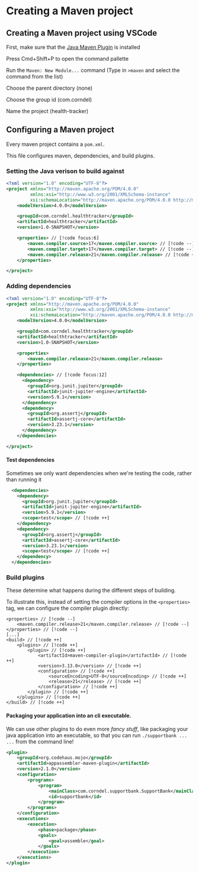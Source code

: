 # Creating a Maven project

## Creating a Maven project using VSCode

First, make sure that the [Java Maven Plugin](https://marketplace.visualstudio.com/items?itemName=vscjava.vscode-maven) is installed

Press Cmd+Shift+P to open the command pallette

Run the `Maven: New Module...` command (Type in `>maven` and select the command from the list)

Choose the parent directory (none)

Choose the group id (com.corndel)

Name the project (health-tracker)

## Configuring a Maven project

Every maven project contains a `pom.xml`.

This file configures maven, dependencies, and build plugins.

### Setting the Java verison to build against

```xml
<?xml version="1.0" encoding="UTF-8"?>
<project xmlns="http://maven.apache.org/POM/4.0.0"
         xmlns:xsi="http://www.w3.org/2001/XMLSchema-instance"
         xsi:schemaLocation="http://maven.apache.org/POM/4.0.0 http://maven.apache.org/xsd/maven-4.0.0.xsd">
    <modelVersion>4.0.0</modelVersion>

    <groupId>com.corndel.healthtracker</groupId>
    <artifactId>healthtracker</artifactId>
    <version>1.0-SNAPSHOT</version>

    <properties> // [!code focus:6]
        <maven.compiler.source>17</maven.compiler.source> // [!code --]
        <maven.compiler.target>17</maven.compiler.target> // [!code --]
        <maven.compiler.release>21</maven.compiler.release> // [!code ++]
    </properties>

</project>
```

### Adding dependencies

```xml
<?xml version="1.0" encoding="UTF-8"?>
<project xmlns="http://maven.apache.org/POM/4.0.0"
         xmlns:xsi="http://www.w3.org/2001/XMLSchema-instance"
         xsi:schemaLocation="http://maven.apache.org/POM/4.0.0 http://maven.apache.org/xsd/maven-4.0.0.xsd">
    <modelVersion>4.0.0</modelVersion>

    <groupId>com.corndel.healthtracker</groupId>
    <artifactId>healthtracker</artifactId>
    <version>1.0-SNAPSHOT</version>

    <properties>
        <maven.compiler.release>21</maven.compiler.release>
    </properties>

    <dependencies> // [!code focus:12]
      <dependency>
        <groupId>org.junit.jupiter</groupId>
        <artifactId>junit-jupiter-engine</artifactId>
        <version>5.9.1</version>
      </dependency>
      <dependency>
        <groupId>org.assertj</groupId>
        <artifactId>assertj-core</artifactId>
        <version>3.23.1</version>
      </dependency>
    </dependencies>

</project>
```

#### Test dependencies

Sometimes we only want dependencies when we're testing the code, rather than running it

```xml
  <dependencies>
    <dependency>
      <groupId>org.junit.jupiter</groupId>
      <artifactId>junit-jupiter-engine</artifactId>
      <version>5.9.1</version>
      <scope>test</scope> // [!code ++]
    </dependency>
    <dependency>
      <groupId>org.assertj</groupId>
      <artifactId>assertj-core</artifactId>
      <version>3.23.1</version>
      <scope>test</scope> // [!code ++]
    </dependency>
  </dependencies>
```

### Build plugins

These determine what happens during the different steps of building.

To illustrate this, instead of setting the compiler options in the `<properties>` tag, we can configure the compiler plugin directly:

```
<properties> // [!code --]
    <maven.compiler.release>21</maven.compiler.release> // [!code --]
</properties> // [!code --]
[...]
<build> // [!code ++]
    <plugins> // [!code ++]
        <plugin> // [!code ++]
            <artifactId>maven-compiler-plugin</artifactId> // [!code ++]
            <version>3.13.0</version> // [!code ++]
            <configuration> // [!code ++]
                <sourceEncoding>UTF-8</sourceEncoding> // [!code ++]
                <release>21</release> // [!code ++]
            </configuration> // [!code ++]
        </plugin> // [!code ++]
    </plugins> // [!code ++]
</build> // [!code ++]
```

#### Packaging your application into an cli executable.

We can use other plugins to do even more _fancy stuff_, like packaging your java application into an executable, so that you can run `./supportbank ... ...` from the command line!

```xml
<plugin>
    <groupId>org.codehaus.mojo</groupId>
    <artifactId>appassembler-maven-plugin</artifactId>
    <version>2.1.0</version>
    <configuration>
        <programs>
            <program>
                <mainClass>com.corndel.supportbank.SupportBank</mainClass>
                <id>supportbank</id>
            </program>
        </programs>
    </configuration>
    <executions>
        <execution>
            <phase>package</phase>
            <goals>
                <goal>assemble</goal>
            </goals>
        </execution>
    </executions>
</plugin>
```
